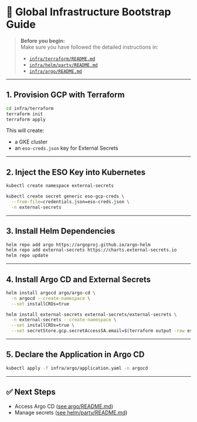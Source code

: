 # 🚀 Global Infrastructure Bootstrap Guide

> **Before you begin:**  
> Make sure you have followed the detailed instructions in:
> - [`infra/terraform/README.md`](./terraform/README.md)
> - [`infra/helm/party/README.md`](./helm/party/README.md)
> - [`infra/argo/README.md`](./argo/README.md)

---

## 1. Provision GCP with Terraform

```bash
cd infra/terraform
terraform init
terraform apply
```

This will create:
- a GKE cluster
- an `eso-creds.json` key for External Secrets

---

## 2. Inject the ESO Key into Kubernetes

```bash
kubectl create namespace external-secrets

kubectl create secret generic eso-gcp-creds \
  --from-file=credentials.json=eso-creds.json \
  -n external-secrets
```

---

## 3. Install Helm Dependencies

```bash
helm repo add argo https://argoproj.github.io/argo-helm
helm repo add external-secrets https://charts.external-secrets.io
helm repo update
```

---

## 4. Install Argo CD and External Secrets

```bash
helm install argocd argo/argo-cd \
  -n argocd --create-namespace \
  --set installCRDs=true

helm install external-secrets external-secrets/external-secrets \
  -n external-secrets --create-namespace \
  --set installCRDs=true \
  --set secretStore.gcp.secretAccessSA.email=$(terraform output -raw eso_reader_email)
```

---

## 5. Declare the Application in Argo CD

```bash
kubectl apply -f infra/argo/application.yaml -n argocd
```

---

## ✅ Next Steps

- Access Argo CD ([see argo/README.md](./argo/README.md))
- Manage secrets ([see helm/party/README.md](./helm/party/README.md))